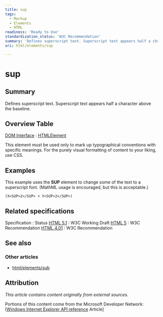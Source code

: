 ```yaml
---
title: sup
tags:
  - Markup
  - Elements
  - HTML
readiness: 'Ready to Use'
standardization_status: 'W3C Recommendation'
summary: 'Defines superscript text. Superscript text appears half a character above the baseline.'
uri: html/elements/sup

---
```

# sup

## Summary

Defines superscript text. Superscript text appears half a character above the baseline.

## Overview Table

[DOM Interface](/dom/interface)
:   [HTMLElement](/dom/HTMLElement)

This element must be used only to mark up typographical conventions with specific meanings. For the purely visual formatting of content to your liking, use CSS.

## Examples

This example uses the **SUP** element to change some of the text to a superscript font. (MathML usage is encouraged, but this is acceptable.)

    (X<SUP>2</SUP> + Y<SUP>2</SUP>)

## Related specifications

Specification
:   Status
[HTML 5.1](http://www.w3.org/TR/html51/text-level-semantics.html#the-sub-and-sup-elements)
:   W3C Working Draft
[HTML 5](http://www.w3.org/TR/html5/text-level-semantics.html#the-sub-and-sup-elements)
:   W3C Recommendation
[HTML 4.01](http://www.w3.org/TR/html401/struct/text.html#edef-SUB)
:   W3C Recommendation

## See also

### Other articles

-   [html/elements/sub](/html/elements/sub)

## Attribution

*This article contains content originally from external sources.*

Portions of this content come from the Microsoft Developer Network: [[Windows Internet Explorer API reference](http://msdn.microsoft.com/en-us/library/ie/hh828809%28v=vs.85%29.aspx) Article]


